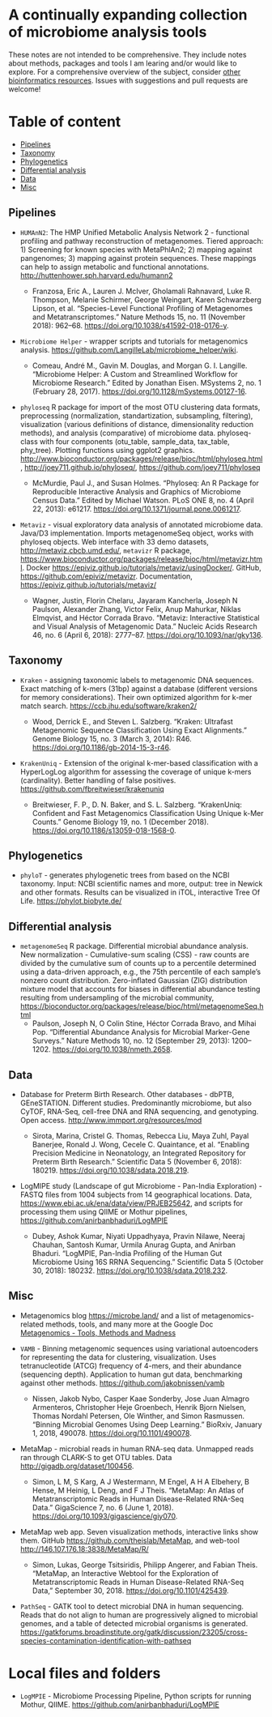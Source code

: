 # A continually expanding collection of microbiome analysis tools

These notes are not intended to be comprehensive. They include notes about methods, packages and tools I am learing and/or would like to explore. For a comprehensive overview of the subject, consider [other bioinformatics resources](https://github.com/mdozmorov/blogs/tree/master/Bioinformatics). Issues with suggestions and pull requests are welcome!

# Table of content

* [Pipelines](#pipelines)
* [Taxonomy](#taxonomy)
* [Phylogenetics](#phylogenetics)
* [Differential analysis](#differential-analysis)
* [Data](#data)
* [Misc](#misc)

## Pipelines

- `HUMAnN2`: The HMP Unified Metabolic Analysis Network 2 - functional profiling and pathway reconstruction of metagenomes. Tiered approach: 1) Screening for known species with MetaPhlAn2; 2) mapping against pangenomes; 3) mapping against protein sequences. These mappings can help to assign metabolic and functional annotations. http://huttenhower.sph.harvard.edu/humann2
    - Franzosa, Eric A., Lauren J. McIver, Gholamali Rahnavard, Luke R. Thompson, Melanie Schirmer, George Weingart, Karen Schwarzberg Lipson, et al. “Species-Level Functional Profiling of Metagenomes and Metatranscriptomes.” Nature Methods 15, no. 11 (November 2018): 962–68. https://doi.org/10.1038/s41592-018-0176-y.

- `Microbiome Helper` - wrapper scripts and tutorials for metagenomics analysis. https://github.com/LangilleLab/microbiome_helper/wiki.
    - Comeau, André M., Gavin M. Douglas, and Morgan G. I. Langille. “Microbiome Helper: A Custom and Streamlined Workflow for Microbiome Research.” Edited by Jonathan Eisen. MSystems 2, no. 1 (February 28, 2017). https://doi.org/10.1128/mSystems.00127-16.

- `phyloseq` R package for import of the most OTU clustering data formats, preprocessing (normalization, standartization, subsampling, filtering), visualization (various definitions of distance, dimensionality reduction methods), and analysis (comparative) of microbiome data. phyloseq-class with four components (otu_table, sample_data, tax_table, phy_tree). Plotting functions using ggplot2 graphics. http://www.bioconductor.org/packages/release/bioc/html/phyloseq.html, http://joey711.github.io/phyloseq/, https://github.com/joey711/phyloseq
    - McMurdie, Paul J., and Susan Holmes. “Phyloseq: An R Package for Reproducible Interactive Analysis and Graphics of Microbiome Census Data.” Edited by Michael Watson. PLoS ONE 8, no. 4 (April 22, 2013): e61217. https://doi.org/10.1371/journal.pone.0061217.

- `Metaviz` - visual exploratory data analysis of annotated microbiome data. Java/D3 implementation. Imports metagenomeSeq object, works with phyloseq objects. Web interface with 33 demo datasets, http://metaviz.cbcb.umd.edu/, `metavizr` R package, https://www.bioconductor.org/packages/release/bioc/html/metavizr.html. Docker https://epiviz.github.io/tutorials/metaviz/usingDocker/. GitHub, https://github.com/epiviz/metavizr. Documentation, https://epiviz.github.io/tutorials/metaviz/
    - Wagner, Justin, Florin Chelaru, Jayaram Kancherla, Joseph N Paulson, Alexander Zhang, Victor Felix, Anup Mahurkar, Niklas Elmqvist, and Héctor Corrada Bravo. “Metaviz: Interactive Statistical and Visual Analysis of Metagenomic Data.” Nucleic Acids Research 46, no. 6 (April 6, 2018): 2777–87. https://doi.org/10.1093/nar/gky136.
 

## Taxonomy

- `Kraken` - assigning taxonomic labels to metagenomic DNA sequences. Exact matching of k-mers (31bp) against a database (different versions for memory considerations). Their own optimized algorithm for k-mer match search. https://ccb.jhu.edu/software/kraken2/
    - Wood, Derrick E., and Steven L. Salzberg. “Kraken: Ultrafast Metagenomic Sequence Classification Using Exact Alignments.” Genome Biology 15, no. 3 (March 3, 2014): R46. https://doi.org/10.1186/gb-2014-15-3-r46.

- `KrakenUniq` - Extension of the original k-mer-based classification with a HyperLogLog algorithm for assessing the coverage of unique k-mers (cardinality). Better handling of false positives. https://github.com/fbreitwieser/krakenuniq
    - Breitwieser, F. P., D. N. Baker, and S. L. Salzberg. “KrakenUniq: Confident and Fast Metagenomics Classification Using Unique k-Mer Counts.” Genome Biology 19, no. 1 (December 2018). https://doi.org/10.1186/s13059-018-1568-0.

## Phylogenetics

- `phyloT` - generates phylogenetic trees from based on the NCBI taxonomy. Input: NCBI scientific names and more, output: tree in Newick and other formats. Results can be visualized in iTOL, interactive Tree Of Life. https://phylot.biobyte.de/

## Differential analysis

- `metagenomeSeq` R package. Differential microbial abundance analysis. New normalization - Cumulative-sum scaling (CSS) - raw counts are divided by the cumulative sum of counts up to a percentile determined using a data-driven approach, e.g., the 75th percentile of each sample’s nonzero count distribution. Zero-inflated Gaussian (ZIG) distribution mixture model that accounts for biases in differential abundance testing resulting from undersampling of the microbial community, https://bioconductor.org/packages/release/bioc/html/metagenomeSeq.html
    - Paulson, Joseph N, O Colin Stine, Héctor Corrada Bravo, and Mihai Pop. “Differential Abundance Analysis for Microbial Marker-Gene Surveys.” Nature Methods 10, no. 12 (September 29, 2013): 1200–1202. https://doi.org/10.1038/nmeth.2658.


## Data

- Database for Preterm Birth Research. Other databases - dbPTB, GEneSTATION. Different studies. Predominantly microbiome, but also CyTOF, RNA-Seq, cell-free DNA and RNA sequencing, and genotyping. Open access. http://www.immport.org/resources/mod
    - Sirota, Marina, Cristel G. Thomas, Rebecca Liu, Maya Zuhl, Payal Banerjee, Ronald J. Wong, Cecele C. Quaintance, et al. “Enabling Precision Medicine in Neonatology, an Integrated Repository for Preterm Birth Research.” Scientific Data 5 (November 6, 2018): 180219. https://doi.org/10.1038/sdata.2018.219. 

- LogMIPE study (Landscape of gut Microbiome - Pan-India Exploration) - FASTQ files from 1004 subjects from 14 geographical locations. Data, https://www.ebi.ac.uk/ena/data/view/PRJEB25642, and scripts for processing them using QIIME or Mothur pipelines, https://github.com/anirbanbhaduri/LogMPIE
    - Dubey, Ashok Kumar, Niyati Uppadhyaya, Pravin Nilawe, Neeraj Chauhan, Santosh Kumar, Urmila Anurag Gupta, and Anirban Bhaduri. “LogMPIE, Pan-India Profiling of the Human Gut Microbiome Using 16S RRNA Sequencing.” Scientific Data 5 (October 30, 2018): 180232. https://doi.org/10.1038/sdata.2018.232.

## Misc

- Metagenomics blog https://microbe.land/ and a list of metagenomics-related methods, tools, and many more at the Google Doc [Metagenomics - Tools, Methods and Madness](https://docs.google.com/document/d/e/2PACX-1vQbLMrFcpFh8asvZsUv95wQWwTzQYBgtadDiVKffSA33Oi_vZNdi0czrEPUL1seOZLd1HaqWs29H6hp/pub)

- `VAMB` - Binning metagenomic sequences using variational autoencoders for representing the data for clustering, visualization. Uses tetranucleotide (ATCG) frequency of 4-mers, and their abundance (sequencing depth). Application to human gut data, benchmarking against other methods. https://github.com/jakobnissen/vamb
     - Nissen, Jakob Nybo, Casper Kaae Sonderby, Jose Juan Almagro Armenteros, Christopher Heje Groenbech, Henrik Bjorn Nielsen, Thomas Nordahl Petersen, Ole Winther, and Simon Rasmussen. “Binning Microbial Genomes Using Deep Learning.” BioRxiv, January 1, 2018, 490078. https://doi.org/10.1101/490078.

- MetaMap - microbial reads in human RNA-seq data. Unmapped reads ran through CLARK-S to get OTU tables. Data http://gigadb.org/dataset/100456.
    - Simon, L M, S Karg, A J Westermann, M Engel, A H A Elbehery, B Hense, M Heinig, L Deng, and F J Theis. “MetaMap: An Atlas of Metatranscriptomic Reads in Human Disease-Related RNA-Seq Data.” GigaScience 7, no. 6 (June 1, 2018). https://doi.org/10.1093/gigascience/giy070.

- MetaMap web app. Seven visualization methods, interactive links show them. GitHub https://github.com/theislab/MetaMap, and web-tool http://146.107.176.18:3838/MetaMap/R/
    - Simon, Lukas, George Tsitsiridis, Philipp Angerer, and Fabian Theis. “MetaMap, an Interactive Webtool for the Exploration of Metatranscriptomic Reads in Human Disease-Related RNA-Seq Data,” September 30, 2018. https://doi.org/10.1101/425439.

- `PathSeq` - GATK tool to detect microbial DNA in human sequencing. Reads that do not align to human are progressively aligned to microbial genomes, and a table of detected microbial organisms is generated. https://gatkforums.broadinstitute.org/gatk/discussion/23205/cross-species-contamination-identification-with-pathseq


# Local files and folders

- `LogMPIE` - Microbiome Processing Pipeline, Python scripts for running Mothur, QIIME. https://github.com/anirbanbhaduri/LogMPIE


